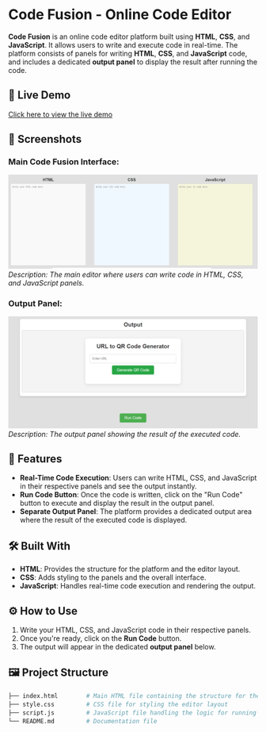 # Code Fusion - Online Code Editor

**Code Fusion** is an online code editor platform built using **HTML**, **CSS**, and **JavaScript**. It allows users to write and execute code in real-time. The platform consists of panels for writing **HTML**, **CSS**, and **JavaScript** code, and includes a dedicated **output panel** to display the result after running the code.

## 🚀 Live Demo

[Click here to view the live demo](https://varshith345.github.io/Code-Fusion/) 

## 📸 Screenshots

### Main Code Fusion Interface:
![Code Fusion Editor](https://github.com/varshith345/Code-Fusion/blob/main/CFHome.png)  
_Description: The main editor where users can write code in HTML, CSS, and JavaScript panels._

### Output Panel:
![Code Fusion Output](https://github.com/varshith345/Code-Fusion/blob/main/CFoutput.png)  
_Description: The output panel showing the result of the executed code._

## 📄 Features

- **Real-Time Code Execution**: Users can write HTML, CSS, and JavaScript in their respective panels and see the output instantly.
- **Run Code Button**: Once the code is written, click on the "Run Code" button to execute and display the result in the output panel.
- **Separate Output Panel**: The platform provides a dedicated output area where the result of the executed code is displayed.

## 🛠️ Built With

- **HTML**: Provides the structure for the platform and the editor layout.
- **CSS**: Adds styling to the panels and the overall interface.
- **JavaScript**: Handles real-time code execution and rendering the output.

## ⚙️ How to Use

1. Write your HTML, CSS, and JavaScript code in their respective panels.
2. Once you're ready, click on the **Run Code** button.
3. The output will appear in the dedicated **output panel** below.

## 🖼️ Project Structure

```bash
├── index.html        # Main HTML file containing the structure for the editor
├── style.css         # CSS file for styling the editor layout
├── script.js         # JavaScript file handling the logic for running the code and displaying output
└── README.md         # Documentation file

